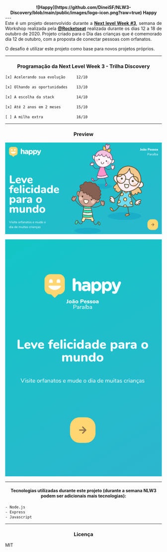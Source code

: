 <div align="center" style="font-weight:bold" > ![Happy](https://github.com/DineiSF/NLW3-Discovery/blob/main/public/images/logo-icon.png?raw=true) Happy </div>
---

<div align="justify"> Este é um projeto desenvolvido durante a <a href="https://nextlevelweek.com/inscricao/3" style="font-weight: bold" >Next level Week #3</a>, semana de Workshop realizada pela <a href="https://github.com/Rocketseat" style="font-weight: bold" >@Rocketseat</a>  realizada durante os dias 12 a 18 de outubro de 2020.
Projeto criado para o Dia das crianças que é comemorado dia 12 de outubro, com a proposta de conectar pessoas com orfanatos.

O desafio é utilizar este projeto como base para novos projetos próprios. </div>

---
<h3 align="center"> Programação da Next Level Week 3 - Trilha Discovery </h2>

    [x] Acelerando sua evolução     12/10

    [x] Olhando as oportunidades    13/10

    [x] A escolha da stack          14/10

    [x] Até 2 anos em 2 meses       15/10

    [ ] A milha extra               16/10

---
<div align="center">

<h3> Preview </h3>

![Happy](https://github.com/DineiSF/NLW3-Discovery/blob/main/public/images/assets/img1.png?raw=true)

![Happy](https://github.com/DineiSF/NLW3-Discovery/blob/main/public/images/assets/img2.png?raw=true)

</div>

<hr>

<h4 align="center"> Tecnologias utilizadas durante este projeto (durante a semana NLW3 podem ser adicionais mais tecnologias): </h3>

    - Node.js
    - Express
    - Javascript
---

<h3 align="center"> Licença </h3>

MIT